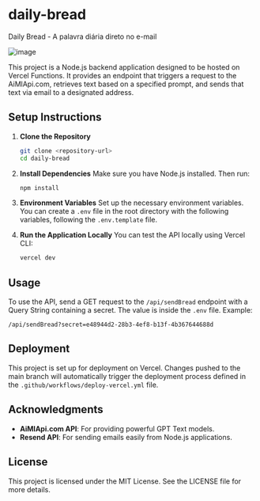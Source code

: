 # daily-bread

Daily Bread - A palavra diária direto no e-mail

![image](https://github.com/user-attachments/assets/15e0692f-b56d-461b-bf53-70f75098381a)

This project is a Node.js backend application designed to be hosted on Vercel Functions. It provides an endpoint that triggers a request to the AiMlApi.com, retrieves text based on a specified prompt, and sends that text via email to a designated address.

## Setup Instructions

1. **Clone the Repository**
   ```bash
   git clone <repository-url>
   cd daily-bread
   ```

2. **Install Dependencies**
   Make sure you have Node.js installed. Then run:
   ```bash
   npm install
   ```

3. **Environment Variables**
   Set up the necessary environment variables. You can create a `.env` file in the root directory with the following variables, following the `.env.template` file.

4. **Run the Application Locally**
   You can test the API locally using Vercel CLI:
   ```bash
   vercel dev
   ```

## Usage

To use the API, send a GET request to the `/api/sendBread` endpoint with a Query String containing a secret. The value is inside the `.env` file. Example:
```
/api/sendBread?secret=e48944d2-28b3-4ef8-b13f-4b367644688d
```

## Deployment

This project is set up for deployment on Vercel. Changes pushed to the main branch will automatically trigger the deployment process defined in the `.github/workflows/deploy-vercel.yml` file.

## Acknowledgments

- **AiMlApi.com API**: For providing powerful GPT Text models.
- **Resend API**: For sending emails easily from Node.js applications.

## License

This project is licensed under the MIT License. See the LICENSE file for more details.

